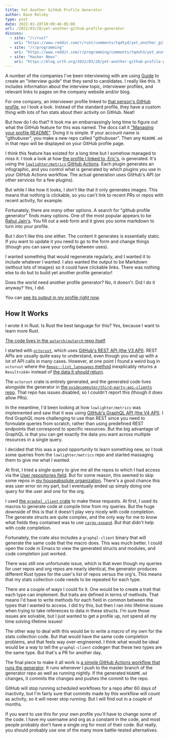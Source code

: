 ```yaml
---
title: Yet Another GitHub Profile Generator
author: Dave Rolsky
type: post
date: 2022-03-28T10:09:46-05:00
url: /2022/03/28/yet-another-github-profile-generator
discuss:
  - site: "/r/rust"
    uri: "https://www.reddit.com/r/rust/comments/tqdtyd/yet_another_github_profile_generator_written_in/"
  - site: "/r/programming"
    uri: "https://www.reddit.com/r/programming/comments/tqduh3/yet_another_github_profile_generator/"
  - site: "Hacker News"
    uri: "https://blog.urth.org/2022/03/28/yet-another-github-profile-generator/"
---
```


A number of the companies I've been interviewing with are using
[Guide](https://guide.co/) to create an "interview guide" that they send to
candidates. I really like this. It includes information about the interview
topic, interviewer profiles, and relevant links to pages on the company
website and/or blog.

For one company, an interviewer profile linked to [that person's GitHub
profile](https://github.com/esatterwhite), so I took a look. Instead of the
standard profile, they have a custom thing with lots of fun stats about their
activity on GitHub. Neat!

But how do I do that? It took me an embarrassingly long time to figure out what
the GitHub feature for this was named. The docs call it ["Managing your
profile
README"](https://docs.github.com/en/account-and-profile/setting-up-and-managing-your-github-profile/customizing-your-profile/managing-your-profile-readme). Doing
it is simple. If your account name is "githubuser", you make a new repo called
"githubuser". Then any `README.md` in that repo will be displayed on your
GitHub profile page.

I think this feature has existed for a long time but I somehow managed to miss
it. I took a look at how [the profile I linked to,
Eric's](https://github.com/esatterwhite), is generated. It's using the
[`lowlighter/metrics` GitHub
Actions](https://github.com/lowlighter/metrics/). Each plugin generates an
infographic, and you control what is generated by which plugins you use in
your GitHub Actions workflow. The actual generation uses GitHub's API (or
other services for a few plugins).

But while I like how it looks, I _don't_ like that it only generates
images. This means that nothing is clickable, so you can't link to recent PRs
or repos with recent activity, for example.

Fortunately, there are _many_ other options. A search for "github profile
generator" finds many options. One of the most popular appears to be [Rahul
Jain's](https://rahuldkjain.github.io/gh-profile-readme-generator/). You fill
out a web form and it gives you some markdown to turn into your profile.

But I don't like this one either. The content it generates is essentially
static. If you want to update it you need to go to the form and change things
(though you can save your config between uses).

I wanted something that would regenerate regularly, and I wanted it to include
whatever I wanted. I also wanted the output to be Markdown (without lots of
images) so it could have clickable links. There was nothing else to do but to
build yet another profile generator!

Does the world need another profile generator? No, it doesn't. Did I do it
anyway? Yes, I did.

You can [see its output in my profile right now](https://github.com/autarch).

## How It Works

I wrote it in Rust. Is Rust the best language for this? Yes, because I want to
learn more Rust.

[The code lives in the `autarch/autarch` repo
itself](https://github.com/autarch/autarch).

I started with [`octorust`](https://docs.rs/octorust/latest/octorust/), which
uses [GitHub's REST API (the V3 API)](https://docs.github.com/en/rest). REST
APIs are usually quite easy to understand, even though you end up with a lot
of API calls in many cases. However, at one point I found a weird bug in
`octorust` where the [`Repos::list_languages`
method](https://docs.rs/octorust/latest/octorust/repos/struct.Repos.html#method.list_languages)
inexplicably returns a `Result<i64>` instead of [the data it _should_
return](https://docs.github.com/en/rest/reference/repos#list-repository-languages).

The `octorust` crate is entirely generated, and the generated code lives
alongside the generator in [the `oxidecomputer/third-party-api-clients`
repo](https://github.com/oxidecomputer/third-party-api-clients). That repo has
issues disabled, so I couldn't report this (though it does allow PRs).

In the meantime, I'd been looking at how `lowlighter/metrics` was implemented
and saw that it was using [GitHub's GraphQL API (the V4
API)](https://docs.github.com/en/graphql). I find GraphQL more challenging to
use than REST since you need to formulate queries from scratch, rather than
using predefined REST endpoints that correspond to specific resources. But the
big advantage of GraphQL is that you can get exactly the data you want across
multiple resources in a single query.

I decided that this was a good opportunity to learn something new, so I took
some queries from the `lowlighter/metrics` repo and started massaging them to
give me what I wanted.

At first, I tried a single query to give me all the repos to which I had
access via the [User repositories
field](https://docs.github.com/en/graphql/reference/objects#user). But for
some reason, this seemed to skip some repos in [my houseabsolute
organization](https://github.com/houseabsolute/). There's a good chance this
was user error on my part, but I eventually ended up simply doing one query
for the user and one for the org.

I used [the `graphql_client` crate](https://lib.rs/crates/graphql_client) to
make these requests. At first, I used its macros to generate code at compile
time from my queries. But the huge downside of this is that it doesn't play
very nicely with code completion. The generate structs are quite complex, and
the only way for me to know what fields they contained was to use
[`cargo-expand`](https://github.com/dtolnay/cargo-expand). But that didn't
help with code completion.

Fortunately, the crate also includes a `graphql-client` binary that will
generate the same code that the macro does. This was much better. I could open
the code in Emacs to view the generated structs and modules, and code
completion just worked.

There was still one unfortunate issue, which is that even though my queries
for user repos and org repos are nearly identical, the generator produces
different Rust types for the user's list of repos versus the org's. This means
that my stats collection code needs to be repeated for each type.

There _are_ a couple of ways I could fix it. One would be to create a trait
that each type can implement. But traits are defined in terms of methods. That
means I'd have to write methods for each field in common between the types
that I wanted to access. I did try this, but then I ran into lifetime issues
when trying to take references to data in these structs. I'm sure those issues
are solvable, but I just wanted to get a profile up, not spend all my time
solving lifetime issues!

The other way to deal with this would be to write a macro of my own for the
stats collection code. But that would have the same code completion problems,
and that feels way over-engineered. I think what would be ideal would be a way
to tell the `graphql-client` codegen that these two types are the same
type. But that's a PR for another day.

The final piece to make it all work is [a simple GitHub Actions workflow that
runs the
generator](https://github.com/autarch/autarch/blob/master/.github/workflows/regenerate.yml). It
runs whenever I push to the master branch of the generator repo as well as
running nightly. If the generated `README.md` changes, it commits the changes
and pushes the commit to the repo.

GitHub will stop running scheduled workflows for a repo after 60 days of
inactivity, but I'm fairly sure that commits made by this workflow will count
as activity, so it will never stop running. But I will find out in a couple of
months.

If you want to use this for your own profile you'll have to change some of the
code. I have my username and org as a constant in the code, and most people
probably don't have a single org for most of their code. But really, you
should probably use one of the many more battle-tested alternatives.
